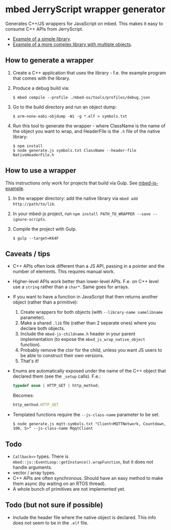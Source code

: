 # mbed JerryScript wrapper generator

Generates C++/JS wrappers for JavaScript on mbed. This makes it easy to consume C++ APIs from JerryScript.

* [Example of a simple library](https://github.com/janjongboom/mbed-js-chainableled).
* [Example of a more complex library with multiple objects](https://github.com/janjongboom/mbed-js-http).

## How to generate a wrapper

1. Create a C++ application that uses the library - f.e. the example program that comes with the library.
1. Produce a debug build via:

    ```
    $ mbed compile --profile ./mbed-os/tools/profiles/debug.json
    ```

1. Go to the build directory and run an object dump:

    ```
    $ arm-none-eabi-objdump -Wi -g *.elf > symbols.txt
    ```

1. Run this tool to generate the wrapper - where ClassName is the name of the object you want to wrap, and HeaderFile is the `.h` file of the native library:

    ```
    $ npm install
    $ node generate.js symbols.txt ClassName --header-file NativeHeaderFile.h
    ```

## How to use a wrapper

This instructions only work for projects that build via Gulp. See [mbed-js-example](https://github.com/ARMmbed/mbed-js-example).

1. In the wrapper directory: add the native library via `mbed add http://path/to/lib`.
1. In your mbed-js project, run `npm install PATH_TO_WRAPPER --save --ignore-scripts`.
1. Compile the project with Gulp.

    ```
    $ gulp --target=K64F
    ```

## Caveats / tips

* C++ APIs often look different than a JS API, passing in a pointer and the number of elements. This requires manual work.
* Higher-level APIs work better than lower-level APIs. F.e. on C++ level use a `string` rather than a `char*`. Same goes for arrays.
* If you want to have a function in JavaScript that then returns another object (rather than a primitive):
    1. Create wrappers for both objects (with `--library-name samelibname` parameter).
    1. Make a shared `.lib` file (rather than 2 separate ones) where you declare both objects.
    1. Include the `mbed-js-childname.h` header in your parent implementation (to expose the `mbed_js_wrap_native_object` function).
    1. Probably remove the ctor for the child, unless you want JS users to be able to construct their own versions.
    1. That's it!
* Enums are automatically exposed under the name of the C++ object that declared them (see the `_setup` calls). F.e.:

    ```cpp
    typedef enum { HTTP_GET } http_method;
    ```

    Becomes:

    ```js
    http_method.HTTP_GET
    ```
* Templated functions require the `--js-class-name` parameter to be set.

    ```
    $ node generate.js mqtt-symbols.txt "Client<MQTTNetwork, Countdown, 100, 5>" --js-class-name MqqtClient
    ```

## Todo

* `Callback<>` types. There is `mbed::js::EventLoop::getInstance().wrapFunction`, but it does not handle arguments.
* vector / array types.
* C++ APIs are often synchronous. Should have an easy method to make them async (by waiting on an RTOS thread).
* A whole bunch of primitives are not implemented yet.

## Todo (but not sure if possible)

* Include the header file where the native object is declared. This info does not seem to be in the `.elf` file.
